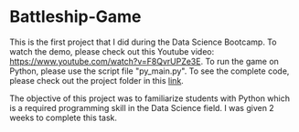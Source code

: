 # Battleship-Game
This is the first project that I did during the Data Science Bootcamp. 
To watch the demo, please check out this Youtube video: https://www.youtube.com/watch?v=F8QvrUPZe3E.
To run the game on Python, please use the script file "py_main.py".
To see the complete code, please check out the project folder in this [link]([url](https://drive.google.com/drive/folders/1WalezwyI7Qd2Wn8TOkgoFaqSn6XL6pzD?usp=sharing)).

The objective of this project was to familiarize students with Python which is a required programming skill in the Data Science field. I was given 2 weeks to complete this task.
